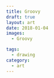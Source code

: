 ```yaml
---
title: Groovy
draft: true
layout: art
date: 2018-01-04
images:
  - Groovy

tags:
  - drawing
category:
  - art
---
```

